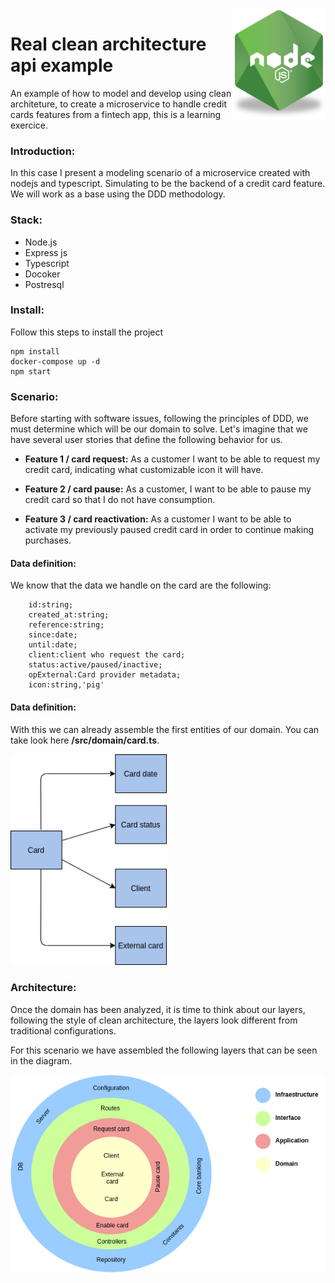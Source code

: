 <img src="https://github.com/damiancipolat/node-bff/blob/master/doc/node.png?raw=true" width="150px" align="right" />

# Real clean architecture api example
An example of how to model and develop using clean architeture, to create a microservice to handle credit cards features from a fintech app, this is a learning exercice.

### Introduction:
In this case I present a modeling scenario of a microservice created with nodejs and typescript. Simulating to be the backend of a credit card feature.
We will work as a base using the DDD methodology.

### Stack:
- Node.js
- Express js
- Typescript
- Docoker
- Postresql

### Install:
Follow this steps to install the project

```console
npm install
docker-compose up -d
npm start
```
### Scenario:
Before starting with software issues, following the principles of DDD, we must determine which will be our domain to solve.
Let's imagine that we have several user stories that define the following behavior for us.

- **Feature 1 / card request:** 
As a customer I want to be able to request my credit card, indicating what customizable icon it will have.

- **Feature 2 / card pause:**
As a customer, I want to be able to pause my credit card so that I do not have consumption.

- **Feature 3 / card reactivation:**
As a customer I want to be able to activate my previously paused credit card in order to continue making purchases.

#### Data definition:
We know that the data we handle on the card are the following:

```console
    id:string;
    created_at:string;
    reference:string;
    since:date;
    until:date;
    client:client who request the card;
    status:active/paused/inactive;
    opExternal:Card provider metadata;
    icon:string,'pig'
```
#### Data definition:
With this we can already assemble the first entities of our domain. You can take look here **/src/domain/card.ts**.

<img src="https://github.com/damiancipolat/Clean-Architecture-Credit-Card-TS/blob/main/doc/diagram_domain.png?raw=true" width="250px" />

### Architecture:
Once the domain has been analyzed, it is time to think about our layers, following the style of clean architecture, the layers look different from traditional configurations.

For this scenario we have assembled the following layers that can be seen in the diagram.

<img src="https://github.com/damiancipolat/Clean-Architecture-Credit-Card-TS/blob/main/doc/diagram_layers.png?raw=true" width="650px" />
